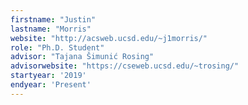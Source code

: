 ```yaml
---
firstname: "Justin"
lastname: "Morris"
website: "http://acsweb.ucsd.edu/~j1morris/"
role: "Ph.D. Student"
advisor: "Tajana Šimunić Rosing"
advisorwebsite: "https://cseweb.ucsd.edu/~trosing/"
startyear: '2019'
endyear: 'Present'
---
```

